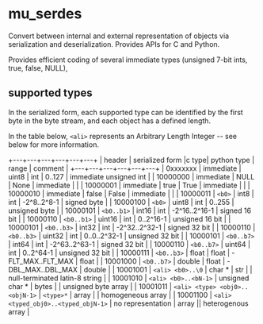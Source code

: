 # mu_serdes
Convert between internal and external representation of objects via
serialization and deserialization.  Provides APIs for C and Python.

Provides efficient coding of several immediate types (unsigned 7-bit ints, true,
false, NULL),
## supported types

In the serialized form, each supported type can be identified by the first byte
in the byte stream, and each object has a defined length.

In the table below, `<ali>` represents an Arbitrary Length Integer -- see below
for more information.

+---+---+---+---+---+---+
| header | serialized form |c type| python type | range | comment |
+---+---+---+---+---+---+
| 0xxxxxxx | immediate | uint8 | int | 0..127 | immediate unsigned int |
| 10000000 | immediate | NULL | None | immediate |  |
| 10000001 | immediate | true | True | immediate |  |
| 10000010 | immediate | false | False | immediate |  |
| 10000011 | `<b0>` | int8 | int | -2^8..2^8-1 | signed byte |
| 10000100 | `<b0>` | uint8 | int | 0..255 | unsigned byte |
| 10000101 | `<b0..b1>` | int16 | int | -2^16..2^16-1 | signed 16 bit |
| 10000110 | `<b0..b1>` | uint16 | int | 0..2^16-1 | unsigned 16 bit |
| 10000101 | `<b0..b3>` | int32 | int | -2^32..2^32-1 | signed 32 bit |
| 10000110 | `<b0..b3>` | uint32 | int | 0..0..2^32-1 | unsigned 32 bit |
| 10000101 | `<b0..b7>` | int64 | int | -2^63..2^63-1 | signed 32 bit |
| 10000110 | `<b0..b7>` | uint64 | int | 0..2^64-1 | unsigned 32 bit |
| 10000111 | `<b0..b3>` | float | float | -FLT_MAX..FLT_MAX | float |
| 10001000 | `<b0..b7>` | double | float | -DBL_MAX..DBL_MAX | double |
| 10001001 | `<ali> <b0>..\0` | char * | str | | null-terminated latin-8 string |
| 10001010 | `<ali> <b0>..<bN-1>` | unsigned char * | bytes | | unsigned byte array |
| 10001011 | `<ali> <type> <obj0>..<objN-1>` | `<type>*` | array | | homogeneous array |
| 10001100 | `<ali> <typed_obj0>..<typed_objN-1>` | no representation | array || heterogenous array |

